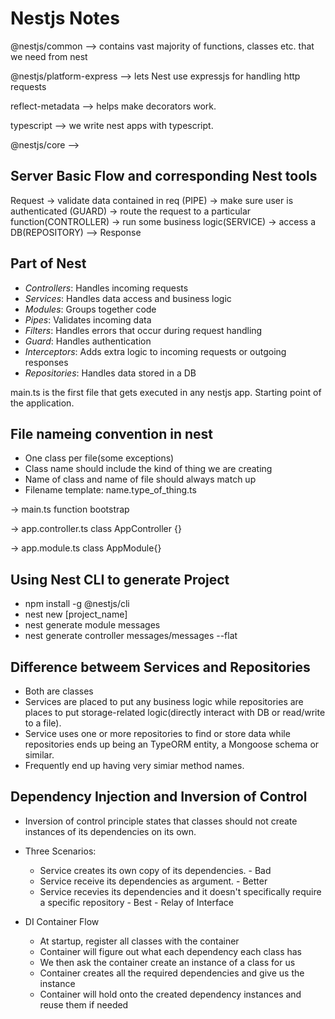 # Nestjs Notes

@nestjs/common --> contains vast majority of functions, classes etc. that we need from nest

@nestjs/platform-express --> lets Nest use expressjs for handling http requests

reflect-metadata --> helps make decorators work.

typescript --> we write nest apps with typescript.

@nestjs/core  -->  

## Server Basic Flow and corresponding Nest tools

Request -> validate data contained in req (PIPE) -> make sure user is authenticated (GUARD) -> route the request to a particular function(CONTROLLER) -> run some business logic(SERVICE) -> access a DB(REPOSITORY) --> Response

## Part of Nest

- *Controllers*: Handles incoming requests
- *Services*: Handles data access and business logic
- *Modules*: Groups together code
- *Pipes*: Validates incoming data
- *Filters*: Handles errors that occur during request handling
- *Guard*: Handles authentication
- *Interceptors*: Adds extra logic to incoming requests or outgoing responses
- *Repositories*: Handles data stored in a DB

main.ts is the first file that gets executed in any nestjs app. Starting point of the application.

## File nameing convention in nest

- One class per file(some exceptions)
- Class name should include the kind of thing we are creating
- Name of class and name of file should always match up
- Filename template: name.type_of_thing.ts

-> main.ts
function bootstrap

-> app.controller.ts
class AppController {}

-> app.module.ts
class AppModule{}

## Using Nest CLI to generate Project

- npm install -g @nestjs/cli
- nest new [project_name]
- nest generate module messages
- nest generate controller messages/messages --flat

## Difference betweem Services and Repositories

- Both are classes
- Services are placed to put any business logic while repositories are places to put storage-related logic(directly interact with DB or read/write to a file).
- Service uses one or more repositories to find or store data while repositories ends up being an TypeORM entity, a Mongoose schema or similar.
- Frequently end up having very simiar method names.

## Dependency Injection and Inversion of Control

- Inversion of control principle states that classes should not create instances of its dependencies on its own.

- Three Scenarios:
  - Service creates its own copy of its dependencies. - Bad
  - Service receive its dependencies as argument. - Better
  - Service recevies its dependencies and it doesn't specifically require a specific repository - Best - Relay of Interface

- DI Container Flow
  - At startup, register all classes with the container
  - Container will figure out what each dependency each class has
  - We then ask the container create an instance of a class for us
  - Container creates all the required dependencies and give us the instance
  - Container will hold onto the created dependency instances and reuse them if needed
